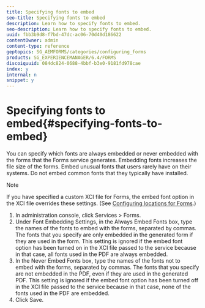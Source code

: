 ```yaml
---
title: Specifying fonts to embed
seo-title: Specifying fonts to embed
description: Learn how to specify fonts to embed.
seo-description: Learn how to specify fonts to embed.
uuid: fbb3b9d8-f7bd-47dc-ac06-70d40d186622
contentOwner: admin
content-type: reference
geptopics: SG_AEMFORMS/categories/configuring_forms
products: SG_EXPERIENCEMANAGER/6.4/FORMS
discoiquuid: 084dc824-0688-4bbf-b3e0-9181fd978cae
index: y
internal: n
snippet: y
---
```


# Specifying fonts to embed{#specifying-fonts-to-embed}

You can specify which fonts are always embedded or never embedded with the forms that the Forms service generates. Embedding fonts increases the file size of the forms. Embed unusual fonts that users rarely have on their systems. Do not embed common fonts that they typically have installed.

>[!NOTE]
>
>If you have specified a custom XCI file for Forms, the embed font option in the XCI file overrides these settings. (See [Configuring locations for Forms](../../../forms/using/admin-help/configuring-locations-forms.md#configuring-locations-for-forms).)

1. In administration console, click Services &gt; Forms.
1. Under Font Embedding Settings, in the Always Embed Fonts box, type the names of the fonts to embed with the forms, separated by commas. The fonts that you specify are only embedded in the generated form if they are used in the form. This setting is ignored if the embed font option has been turned on in the XCI file passed to the service because in that case, all fonts used in the PDF are always embedded.
1. In the Never Embed Fonts box, type the names of the fonts not to embed with the forms, separated by commas. The fonts that you specify are not embedded in the PDF, even if they are used in the generated PDF. This setting is ignored if the embed font option has been turned off in the XCI file passed to the service because in that case, none of the fonts used in the PDF are embedded.
1. Click Save.

